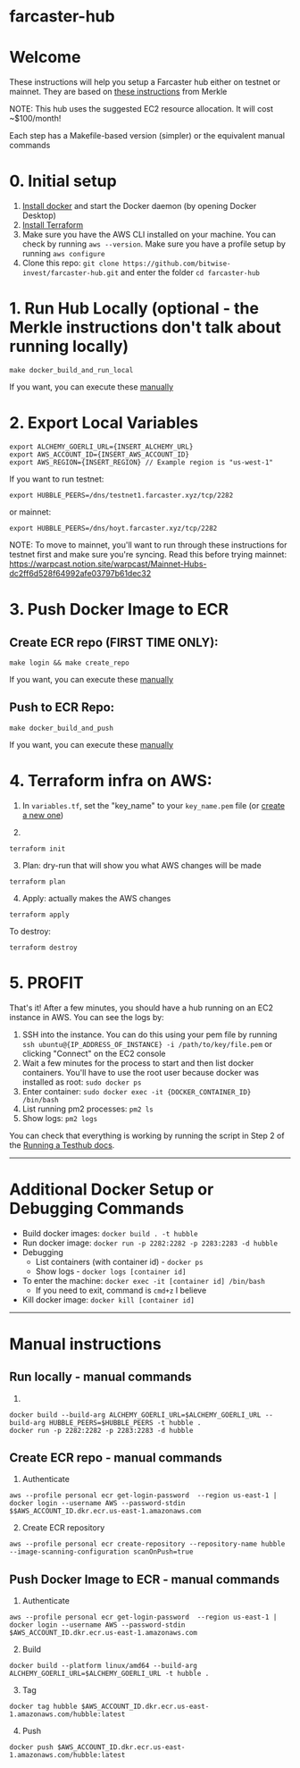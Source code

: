 # farcaster-hub

# Welcome

These instructions will help you setup a Farcaster hub either on testnet or mainnet. They are based on [these instructions](https://warpcast.notion.site/Set-up-Hubble-on-EC2-Public-23b4e81d8f604ca9bf8b68f4bb086042) from Merkle

NOTE: This hub uses the suggested EC2 resource allocation. It will cost ~$100/month!

Each step has a Makefile-based version (simpler) or the equivalent manual commands

# 0. Initial setup

1. [Install docker](https://docs.docker.com/install/) and start the Docker daemon (by opening Docker Desktop)
2. [Install Terraform](https://developer.hashicorp.com/terraform/tutorials/aws-get-started/install-cli)
3. Make sure you have the AWS CLI installed on your machine. You can check by running `aws --version`. Make sure you have a profile setup by running `aws configure`
4. Clone this repo: `git clone https://github.com/bitwise-invest/farcaster-hub.git` and enter the folder `cd farcaster-hub`

# 1. Run Hub Locally (optional - the Merkle instructions don't talk about running locally)

```
make docker_build_and_run_local
```

If you want, you can execute these [manually](#run-locally---manual-commands)

# 2. Export Local Variables

```
export ALCHEMY_GOERLI_URL={INSERT_ALCHEMY_URL}
export AWS_ACCOUNT_ID={INSERT_AWS_ACCOUNT_ID}
export AWS_REGION={INSERT_REGION} // Example region is "us-west-1"
```

If you want to run testnet:
```
export HUBBLE_PEERS=/dns/testnet1.farcaster.xyz/tcp/2282
```
or mainnet:
```
export HUBBLE_PEERS=/dns/hoyt.farcaster.xyz/tcp/2282
```

NOTE: To move to mainnet, you'll want to run through these instructions for testnet first and make sure you're syncing. Read this before trying mainnet: https://warpcast.notion.site/warpcast/Mainnet-Hubs-dc2ff6d528f64992afe03797b61dec32

# 3. Push Docker Image to ECR

## Create ECR repo (FIRST TIME ONLY):

```
make login && make create_repo
```

If you want, you can execute these [manually](#create-ecr-repo---manual-commands)

## Push to ECR Repo:

```
make docker_build_and_push
```

If you want, you can execute these [manually](#push-docker-image-to-ecr---manual-commands)

# 4. Terraform infra on AWS:

1. In `variables.tf`, set the "key_name" to your `key_name.pem` file (or [create a new one](https://docs.aws.amazon.com/AWSEC2/latest/UserGuide/create-key-pairs.html))

2. 
```
terraform init
```
3. Plan: dry-run that will show you what AWS changes will be made
```
terraform plan
```
4. Apply: actually makes the AWS changes
```
terraform apply
```

To destroy:

```
terraform destroy
```

# 5. PROFIT

That's it! After a few minutes, you should have a hub running on an EC2 instance in AWS. You can see the logs by:

1. SSH into the instance. You can do this using your pem file by running `ssh ubuntu@{IP_ADDRESS_OF_INSTANCE} -i /path/to/key/file.pem` or clicking "Connect" on the EC2 console
2. Wait a few minutes for the process to start and then list docker containers. You'll have to use the root user because docker was installed as root: `sudo docker ps` 
3. Enter container: `sudo docker exec -it {DOCKER_CONTAINER_ID} /bin/bash`
4. List running pm2 processes: `pm2 ls`
5. Show logs: `pm2 logs`

You can check that everything is working by running the script in Step 2 of the [Running a Testhub docs](https://warpcast.notion.site/Running-a-testnet-hub-on-Linux-Public-9d8ac91f142c48a58b6926d69045afdb).

---

# Additional Docker Setup or Debugging Commands

- Build docker images: `docker build . -t hubble`
- Run docker image: `docker run -p 2282:2282 -p 2283:2283 -d hubble`
- Debugging
  - List containers (with container id) - `docker ps`
  - Show logs - `docker logs [container id]`
- To enter the machine: `docker exec -it [container id] /bin/bash`
  - If you need to exit, command is `cmd+z` I believe
- Kill docker image: `docker kill [container id]`

---

# Manual instructions

## Run locally - manual commands

1. 
```
docker build --build-arg ALCHEMY_GOERLI_URL=$ALCHEMY_GOERLI_URL --build-arg HUBBLE_PEERS=$HUBBLE_PEERS -t hubble .
docker run -p 2282:2282 -p 2283:2283 -d hubble
```

## Create ECR repo - manual commands

1. Authenticate
```
aws --profile personal ecr get-login-password  --region us-east-1 | docker login --username AWS --password-stdin $$AWS_ACCOUNT_ID.dkr.ecr.us-east-1.amazonaws.com
```
2. Create ECR repository 
```
aws --profile personal ecr create-repository --repository-name hubble --image-scanning-configuration scanOnPush=true
```

##  Push Docker Image to ECR - manual commands

1. Authenticate
```
aws --profile personal ecr get-login-password  --region us-east-1 | docker login --username AWS --password-stdin $AWS_ACCOUNT_ID.dkr.ecr.us-east-1.amazonaws.com
```

2. Build
```
docker build --platform linux/amd64 --build-arg ALCHEMY_GOERLI_URL=$ALCHEMY_GOERLI_URL -t hubble .
```

3. Tag
```
docker tag hubble $AWS_ACCOUNT_ID.dkr.ecr.us-east-1.amazonaws.com/hubble:latest
```
4. Push
```
docker push $AWS_ACCOUNT_ID.dkr.ecr.us-east-1.amazonaws.com/hubble:latest
```